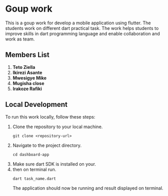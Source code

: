 # Goup work

This is a goup work for develop a mobile application using flutter. The students work on different dart practical task. The work helps students to improve skills in dart programming language and enable collaboration and work as team.

## Members List

1. **Teto Ziella**
2. **Ikirezi Asante**
3. **Mwesigye Mike**
4. **Mugisha close**
5. **Irakoze Rafiki**

## Local Development

To run this work locally, follow these steps:

1. Clone the repository to your local machine.
   ```
   git clone <repository-url>
   ```
2. Navigate to the project directory.
   ```
   cd dashboard-app
   ```
3. Make sure dart SDK is installed on your.
4. then on terminal run.
   ```
   dart task_name.dart
   ```
   The application should now be running and result displayed on terminal.
